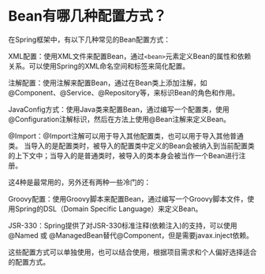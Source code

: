 # Bean有哪几种配置方式？

在Spring框架中，有以下几种常见的Bean配置方式：

XML配置：使用XML文件来配置Bean，通过`<bean>`元素定义Bean的属性和依赖关系。可以使用Spring的XML命名空间和标签来简化配置。

注解配置：使用注解来配置Bean，通过在Bean类上添加注解，如@Component、@Service、@Repository等，来标识Bean的角色和作用。

JavaConfig方式：使用Java类来配置Bean，通过编写一个配置类，使用@Configuration注解标识，然后在方法上使用@Bean注解来定义Bean。

@Import：@Import注解可以用于导入其他配置类，也可以用于导入其他普通类。
当导入的是配置类时，被导入的配置类中定义的Bean会被纳入到当前配置类的上下文中；当导入的是普通类时，被导入的类本身会被当作一个Bean进行注册。

这4种是最常用的，另外还有两种一些冷门的：

Groovy配置：使用Groovy脚本来配置Bean，通过编写一个Groovy脚本文件，使用Spring的DSL（Domain Specific Language）来定义Bean。

JSR-330：Spring提供了对JSR-330标准注释(依赖注入)的支持，可以使用@Named 或 @ManagedBean替代@Component，但是需要javax.inject依赖。

这些配置方式可以单独使用，也可以结合使用，根据项目需求和个人偏好选择适合的配置方式。
